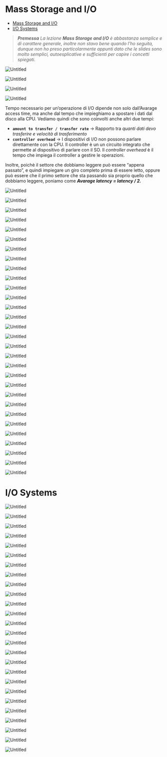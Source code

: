 # Mass Storage and I/O

- [Mass Storage and I/O](#mass-storage-and-io)
- [I/O Systems](#io-systems)


> ***Premessa***
*La lezione **Mass Storage and I/O** è abbastanza semplice e di carattere generale, inoltre non stavo bene quando l’ho seguita, dunque non ho preso particolarmente appunti dato che le slides sono molto semplici, autoesplicative e sufficienti per capire i concetti spiegati.*
> 

![Untitled](../imgs/MassStorage1-Untitled.png)

![Untitled](../imgs/MassStorage1-Untitled%201.png)

![Untitled](../imgs/MassStorage1-Untitled%202.png)

![Untitled](../imgs/MassStorage1-Untitled%203.png)

Tempo necessario per un’operazione di I/O dipende non solo dall’Avarage access time, ma anche dal tempo che impieghiamo a spostare i dati dal disco alla CPU.
Vediamo quindi che sono coinvolti anche altri due tempi: 

- **`amount to transfer / transfer rate`**  → Rapporto tra *quanti dati devo trasferire e velocità di trasferimento*
- **`controller overhead`** → I dispositivi di I/O non possono parlare direttamente con la CPU. Il controller è un un circuito integrato che permette al dispositivo di parlare con il SO. Il *controller overhead* è il tempo che impiega il controller a gestire le operazioni.

Inoltre, poichè il settore che dobbiamo leggere può essere “appena passato”, e quindi impiegare un giro completo prima di essere letto, oppure può essere che il primo settore che sta passando sia proprio quello che dobbiamo leggere, poniamo come ***Avarage latency = latency / 2.***

![Untitled](../imgs/MassStorage1-Untitled%204.png)

![Untitled](../imgs/MassStorage1-Untitled%205.png)

![Untitled](../imgs/MassStorage1-Untitled%206.png)

![Untitled](../imgs/MassStorage1-Untitled%207.png)

![Untitled](../imgs/MassStorage1-Untitled%208.png)

![Untitled](../imgs/MassStorage1-Untitled%209.png)

![Untitled](../imgs/MassStorage1-Untitled%2010.png)

![Untitled](../imgs/MassStorage1-Untitled%2011.png)

![Untitled](../imgs/MassStorage1-Untitled%2012.png)

![Untitled](../imgs/MassStorage1-Untitled%2013.png)

![Untitled](../imgs/MassStorage1-Untitled%2014.png)

![Untitled](../imgs/MassStorage1-Untitled%2015.png)

![Untitled](../imgs/MassStorage1-Untitled%2016.png)

![Untitled](../imgs/MassStorage1-Untitled%2017.png)

![Untitled](../imgs/MassStorage1-Untitled%2018.png)

![Untitled](../imgs/MassStorage1-Untitled%2019.png)

![Untitled](../imgs/MassStorage1-Untitled%2020.png)

![Untitled](../imgs/MassStorage1-Untitled%2021.png)

![Untitled](../imgs/MassStorage1-Untitled%2022.png)

![Untitled](../imgs/MassStorage1-Untitled%2023.png)

![Untitled](../imgs/MassStorage1-Untitled%2024.png)

![Untitled](../imgs/MassStorage1-Untitled%2025.png)

![Untitled](../imgs/MassStorage1-Untitled%2026.png)

![Untitled](../imgs/MassStorage1-Untitled%2027.png)

![Untitled](../imgs/MassStorage1-Untitled%2028.png)

![Untitled](../imgs/MassStorage1-Untitled%2029.png)

![Untitled](../imgs/MassStorage1-Untitled%2030.png)

![Untitled](../imgs/MassStorage1-Untitled%2031.png)

![Untitled](../imgs/MassStorage1-Untitled%2032.png)

![Untitled](../imgs/MassStorage1-Untitled%2033.png)

# I/O Systems

![Untitled](../imgs/MassStorage1-Untitled%2034.png)

![Untitled](../imgs/MassStorage1-Untitled%2035.png)

![Untitled](../imgs/MassStorage1-Untitled%2036.png)

![Untitled](../imgs/MassStorage1-Untitled%2037.png)

![Untitled](../imgs/MassStorage1-Untitled%2038.png)

![Untitled](../imgs/MassStorage1-Untitled%2039.png)

![Untitled](../imgs/MassStorage1-Untitled%2040.png)

![Untitled](../imgs/MassStorage1-Untitled%2041.png)

![Untitled](../imgs/MassStorage1-Untitled%2042.png)

![Untitled](../imgs/MassStorage1-Untitled%2043.png)

![Untitled](../imgs/MassStorage1-Untitled%2044.png)

![Untitled](../imgs/MassStorage1-Untitled%2045.png)

![Untitled](../imgs/MassStorage1-Untitled%2046.png)

![Untitled](../imgs/MassStorage1-Untitled%2047.png)

![Untitled](../imgs/MassStorage1-Untitled%2048.png)

![Untitled](../imgs/MassStorage1-Untitled%2049.png)

![Untitled](../imgs/MassStorage1-Untitled%2050.png)

![Untitled](../imgs/MassStorage1-Untitled%2051.png)

![Untitled](../imgs/MassStorage1-Untitled%2052.png)

![Untitled](../imgs/MassStorage1-Untitled%2053.png)

![Untitled](../imgs/MassStorage1-Untitled%2054.png)

![Untitled](../imgs/MassStorage1-Untitled%2055.png)

![Untitled](../imgs/MassStorage1-Untitled%2056.png)

![Untitled](../imgs/MassStorage1-Untitled%2057.png)

![Untitled](../imgs/MassStorage1-Untitled%2058.png)

![Untitled](../imgs/MassStorage1-Untitled%2059.png)
